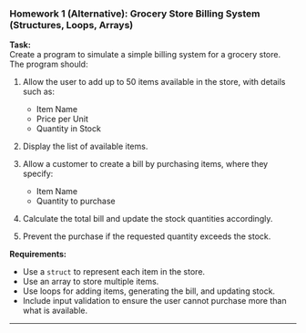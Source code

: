 

### **Homework 1 (Alternative): Grocery Store Billing System (Structures, Loops, Arrays)**  
**Task:**  
Create a program to simulate a simple billing system for a grocery store. The program should:  
1. Allow the user to add up to 50 items available in the store, with details such as:  
   - Item Name  
   - Price per Unit  
   - Quantity in Stock  

2. Display the list of available items.  
3. Allow a customer to create a bill by purchasing items, where they specify:  
   - Item Name  
   - Quantity to purchase  

4. Calculate the total bill and update the stock quantities accordingly.  
5. Prevent the purchase if the requested quantity exceeds the stock.  

**Requirements:**  
- Use a `struct` to represent each item in the store.  
- Use an array to store multiple items.  
- Use loops for adding items, generating the bill, and updating stock.  
- Include input validation to ensure the user cannot purchase more than what is available.

--- 

